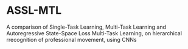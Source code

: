 # ASSL-MTL
A comparison of Single-Task Learning, Multi-Task Learning and Autoregressive State-Space Loss Multi-Task Learning, on hierarchical rrecognition of professional movement, using CNNs
